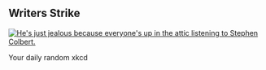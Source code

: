 ## Writers Strike
[![He's just jealous because everyone's up in the attic listening to Stephen Colbert.](https://imgs.xkcd.com/comics/writers_strike.png)](https://xkcd.com/360/ "He's just jealous because everyone's up in the attic listening to Stephen Colbert.")

Your daily random xkcd
